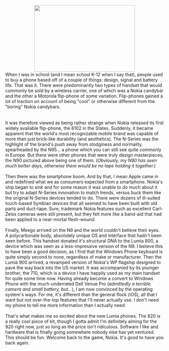 

<div class="separator" style="clear: both; text-align: center;"><a href="http://3.bp.blogspot.com/-E_UT8Uy0Zxs/UEzSYS8muXI/AAAAAAAABiI/Uiv9HgOP3nE/s1600/DSC_0740.JPG" imageanchor="1" style="margin-left: 1em; margin-right: 1em;"><img border="0" height="211" src="http://3.bp.blogspot.com/-E_UT8Uy0Zxs/UEzSYS8muXI/AAAAAAAABiI/Uiv9HgOP3nE/s320/DSC_0740.JPG" width="320" /></a></div>When I was in school (and I mean school K-12 when I say that), people used to buy a phone based off of a couple of things: design, signal and battery life. That was it. There were predominantly two types of handset that would commonly be sold by a wireless carrier, one of which was a Nokia candybar and the other a Motorola flip-phone of some variation. Flip-phones gained a lot of traction on account of being "cool" or otherwise different from the "boring" Nokia candybars.<br /><a name='more'></a><br /><br />It was therefore viewed as being rather strange when Nokia released its first widely available flip-phone, the 6102 in the States. Suddenly, it became apparent that the world's most recognizable mobile brand was capable of more than just brick-like durability (and aesthetics). The N-Series was the highlight of the brand's push away from stodginess and normality, spearheaded by the N95... a phone which you can still see quite commonly in Europe. But there were other phones that were truly design masterpieces, the N90 pictured above being one of them. (<i>Obviously, my N90 has seen much better days, otherwise there would be no tape holding it together.</i>)<br /><br />Then there was the smartphone boom. And by that, I mean Apple came in and redefined what we as consumers expected from a smartphone. Nokia's ship began to sink and for some reason it was unable to do much about it but try to adapt N-Series innovation to match trends, versus buck them like the original N-Series devices tended to do. There were dozens of ill-suited touch-based Symbian devices that all seemed to have been built with old parts and duct-tape. Sure, trademark Nokia features such as excellent Carl-Zeiss cameras were still present, but they felt more like a band-aid that had been applied to a near-mortal flesh-wound.<br /><br />Finally, Meego arrived on the N9 and the world couldn't believe their eyes. A polycarbonate body, absolutely unique OS and interface that hadn't been seen before. This handset donated it's structural DNA to the Lumia 800, a device which was seen as a less-impressive version of the N9. I believe this to have been a good decision, as I find that the Windows Phone keyboard is quite simply second to none, regardless of make or manufacturer. Then the Lumia 900 arrived, a revamped version of Nokia's WP flagship designed to pave the way back into the US market. It was accompanied by its younger brother, the 710, which is a device I have happily used as my main handset for quite some time now. Having already become a convert to Windows Phone with the much-underrated Dell Venue Pro (<i>admittedly a terrible camera and small battery, but...</i>), I am now convinced by the operating system's ways. For me, it's different than the general flock (iOS), all that I want but not over-the-top features that I'll never actually use. I don't need my phone to tell me more information than I actually need.<br /><br />That's what makes me so excited about the new Lumia phones. The 820 is a really cool piece of kit, though I gotta admit I'm definitely aiming for the 920 right now, just so long as the price isn't ridiculous. Software I like and hardware that is finally going somewhere nobody else has yet ventured. This should be fun. Welcome back to the game, Nokia. It's good to have you back again.